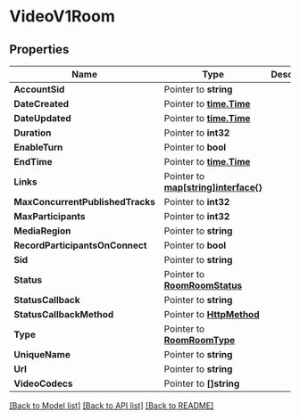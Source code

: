 # VideoV1Room

## Properties

Name | Type | Description | Notes
------------ | ------------- | ------------- | -------------
**AccountSid** | Pointer to **string** |  | [optional] 
**DateCreated** | Pointer to [**time.Time**](time.Time.md) |  | [optional] 
**DateUpdated** | Pointer to [**time.Time**](time.Time.md) |  | [optional] 
**Duration** | Pointer to **int32** |  | [optional] 
**EnableTurn** | Pointer to **bool** |  | [optional] 
**EndTime** | Pointer to [**time.Time**](time.Time.md) |  | [optional] 
**Links** | Pointer to [**map[string]interface{}**](.md) |  | [optional] 
**MaxConcurrentPublishedTracks** | Pointer to **int32** |  | [optional] 
**MaxParticipants** | Pointer to **int32** |  | [optional] 
**MediaRegion** | Pointer to **string** |  | [optional] 
**RecordParticipantsOnConnect** | Pointer to **bool** |  | [optional] 
**Sid** | Pointer to **string** |  | [optional] 
**Status** | Pointer to [**RoomRoomStatus**](room_room_status.md) |  | [optional] 
**StatusCallback** | Pointer to **string** |  | [optional] 
**StatusCallbackMethod** | Pointer to [**HttpMethod**](http_method.md) |  | [optional] 
**Type** | Pointer to [**RoomRoomType**](room_room_type.md) |  | [optional] 
**UniqueName** | Pointer to **string** |  | [optional] 
**Url** | Pointer to **string** |  | [optional] 
**VideoCodecs** | Pointer to **[]string** |  | [optional] 

[[Back to Model list]](../README.md#documentation-for-models) [[Back to API list]](../README.md#documentation-for-api-endpoints) [[Back to README]](../README.md)



